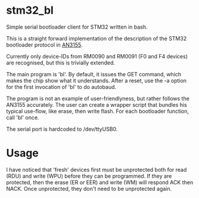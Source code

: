 # stm32_bl

Simple serial bootloader client for STM32 written in bash.

This is a straight forward implementation of the description of the STM32 bootloader protocol in [AN3155](https://www.st.com/resource/en/application_note/cd00264342-usart-protocol-used-in-the-stm32-bootloader-stmicroelectronics.pdf).


Currently only device-IDs from RM0090 and RM0091 (F0 and F4 devices) are recognised, but this is trivially extended.

The main program is 'bl'. By default, it issues the GET command, which makes the chip show what it understands.
After a reset, use the -a option for the first invocation of 'bl' to do autobaud.

The program is not an example of user-friendlyness, but rather follows the AN3155 accurately. The user can create a wrapper script that bundles his typical use-flow, like erase, then write flash. For each bootloader function, call 'bl' once.

The serial port is hardcoded to /dev/ttyUSB0.

# Usage

I have noticed that 'fresh' devices first must be unprotected both for read (RDU) and write (WPU) before they can be programmed. If they are protected, then the erase (ER or EER) and write (WM) will respond ACK then NACK. Once unprotected, they don't need to be unprotected again.
